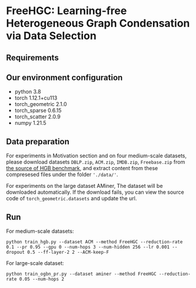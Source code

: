 # FreeHGC: Learning-free Heterogeneous Graph Condensation via Data Selection

## Requirements

## Our environment configuration
* python          3.8
* torch           1.12.1+cu113
* torch_geometric 2.1.0
* torch_sparse    0.6.15
* torch_scatter   2.0.9
* numpy           1.21.5

## Data preparation

For experiments in Motivation section and on four medium-scale datasets, please download datasets `DBLP.zip`, `ACM.zip`, `IMDB.zip`, `Freebase.zip` from [the source of HGB benchmark](https://cloud.tsinghua.edu.cn/d/a2728e52cd4943efa389/), and extract content from these compresesed files under the folder `'./data/'`.

For experiments on the large dataset AMiner, The dataset will be downloaded automatically. If the download fails, you can view the source code of `torch_geometric.datasets` and update the url.

## Run
For medium-scale datasets:

`python train_hgb.py --dataset ACM --method FreeHGC --reduction-rate 0.1 --pr 0.95 --gpu 0 --num-hops 3 --num-hidden 256 --lr 0.001 --dropout 0.5 --ff-layer-2 2 --ACM-keep-F`

For large-scale dataset:

`python train_ogbn_pr.py --dataset aminer --method FreeHGC --reduction-rate 0.05 --num-hops 2`
